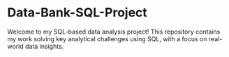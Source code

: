 # Data-Bank-SQL-Project
Welcome to my SQL-based data analysis project! This repository contains my work solving key analytical challenges using SQL, with a focus on real-world data insights.
